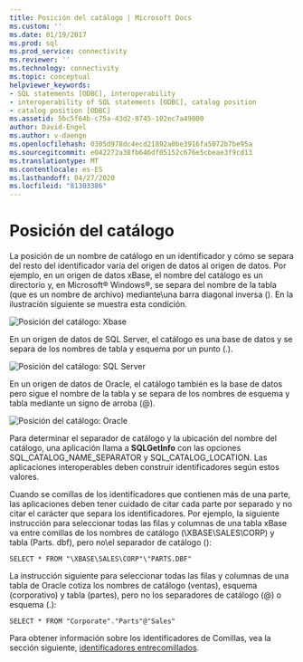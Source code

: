 ```yaml
---
title: Posición del catálogo | Microsoft Docs
ms.custom: ''
ms.date: 01/19/2017
ms.prod: sql
ms.prod_service: connectivity
ms.reviewer: ''
ms.technology: connectivity
ms.topic: conceptual
helpviewer_keywords:
- SQL statements [ODBC], interoperability
- interoperability of SQL statements [ODBC], catalog position
- catalog position [ODBC]
ms.assetid: 5bc5f64b-c75a-43d2-8745-102ec7a49000
author: David-Engel
ms.author: v-daenge
ms.openlocfilehash: 0305d978dc4ecd21892a0be3916fa5072b7be95a
ms.sourcegitcommit: e042272a38fb646df05152c676e5cbeae3f9cd13
ms.translationtype: MT
ms.contentlocale: es-ES
ms.lasthandoff: 04/27/2020
ms.locfileid: "81303386"
---
```

# <a name="catalog-position"></a>Posición del catálogo
La posición de un nombre de catálogo en un identificador y cómo se separa del resto del identificador varía del origen de datos al origen de datos. Por ejemplo, en un origen de datos xBase, el nombre del catálogo es un directorio y, en Microsoft® Windows®, se separa del nombre de la tabla (que es un nombre de archivo) mediante\\una barra diagonal inversa (). En la ilustración siguiente se muestra esta condición.  
  
 ![Posición del catálogo: Xbase](../../../odbc/reference/develop-app/media/ch0801.gif "ch0801")  
  
 En un origen de datos de SQL Server, el catálogo es una base de datos y se separa de los nombres de tabla y esquema por un punto (.).  
  
 ![Posición del catálogo: SQL Server](../../../odbc/reference/develop-app/media/ch0802.gif "ch0802")  
  
 En un origen de datos de Oracle, el catálogo también es la base de datos pero sigue el nombre de la tabla y se separa de los nombres de esquema y tabla mediante un signo de arroba (@).  
  
 ![Posición del catálogo: Oracle](../../../odbc/reference/develop-app/media/ch0803.gif "ch0803")  
  
 Para determinar el separador de catálogo y la ubicación del nombre del catálogo, una aplicación llama a **SQLGetInfo** con las opciones SQL_CATALOG_NAME_SEPARATOR y SQL_CATALOG_LOCATION. Las aplicaciones interoperables deben construir identificadores según estos valores.  
  
 Cuando se comillas de los identificadores que contienen más de una parte, las aplicaciones deben tener cuidado de citar cada parte por separado y no citar el carácter que separa los identificadores. Por ejemplo, la siguiente instrucción para seleccionar todas las filas y columnas de una tabla xBase va entre comillas de los nombres de catálogo (\XBASE\SALES\CORP) y tabla (Parts. dbf), pero no\\el separador de catálogo ():  
  
```  
SELECT * FROM "\XBASE\SALES\CORP"\"PARTS.DBF"  
```  
  
 La instrucción siguiente para seleccionar todas las filas y columnas de una tabla de Oracle cotiza los nombres de catálogo (ventas), esquema (corporativo) y tabla (partes), pero no los separadores de catálogo (@) o esquema (.):  
  
```  
SELECT * FROM "Corporate"."Parts"@"Sales"  
```  
  
 Para obtener información sobre los identificadores de Comillas, vea la sección siguiente, [identificadores entrecomillados](../../../odbc/reference/develop-app/quoted-identifiers.md).
